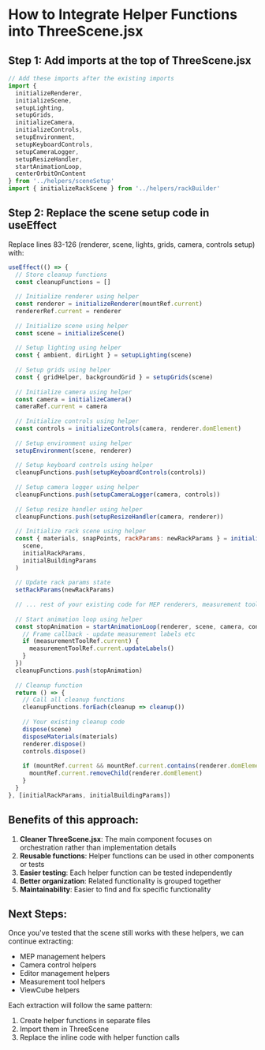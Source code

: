 # How to Integrate Helper Functions into ThreeScene.jsx

## Step 1: Add imports at the top of ThreeScene.jsx

```javascript
// Add these imports after the existing imports
import {
  initializeRenderer,
  initializeScene,
  setupLighting,
  setupGrids,
  initializeCamera,
  initializeControls,
  setupEnvironment,
  setupKeyboardControls,
  setupCameraLogger,
  setupResizeHandler,
  startAnimationLoop,
  centerOrbitOnContent
} from '../helpers/sceneSetup'
import { initializeRackScene } from '../helpers/rackBuilder'
```

## Step 2: Replace the scene setup code in useEffect

Replace lines 83-126 (renderer, scene, lights, grids, camera, controls setup) with:

```javascript
useEffect(() => {
  // Store cleanup functions
  const cleanupFunctions = []
  
  // Initialize renderer using helper
  const renderer = initializeRenderer(mountRef.current)
  rendererRef.current = renderer
  
  // Initialize scene using helper
  const scene = initializeScene()
  
  // Setup lighting using helper
  const { ambient, dirLight } = setupLighting(scene)
  
  // Setup grids using helper
  const { gridHelper, backgroundGrid } = setupGrids(scene)
  
  // Initialize camera using helper
  const camera = initializeCamera()
  cameraRef.current = camera
  
  // Initialize controls using helper
  const controls = initializeControls(camera, renderer.domElement)
  
  // Setup environment using helper
  setupEnvironment(scene, renderer)
  
  // Setup keyboard controls using helper
  cleanupFunctions.push(setupKeyboardControls(controls))
  
  // Setup camera logger using helper
  cleanupFunctions.push(setupCameraLogger(camera, controls))
  
  // Setup resize handler using helper
  cleanupFunctions.push(setupResizeHandler(camera, renderer))
  
  // Initialize rack scene using helper
  const { materials, snapPoints, rackParams: newRackParams } = initializeRackScene(
    scene, 
    initialRackParams, 
    initialBuildingParams
  )
  
  // Update rack params state
  setRackParams(newRackParams)
  
  // ... rest of your existing code for MEP renderers, measurement tool, etc ...
  
  // Start animation loop using helper
  const stopAnimation = startAnimationLoop(renderer, scene, camera, controls, () => {
    // Frame callback - update measurement labels etc
    if (measurementToolRef.current) {
      measurementToolRef.current.updateLabels()
    }
  })
  cleanupFunctions.push(stopAnimation)
  
  // Cleanup function
  return () => {
    // Call all cleanup functions
    cleanupFunctions.forEach(cleanup => cleanup())
    
    // Your existing cleanup code
    dispose(scene)
    disposeMaterials(materials)
    renderer.dispose()
    controls.dispose()
    
    if (mountRef.current && mountRef.current.contains(renderer.domElement)) {
      mountRef.current.removeChild(renderer.domElement)
    }
  }
}, [initialRackParams, initialBuildingParams])
```

## Benefits of this approach:

1. **Cleaner ThreeScene.jsx**: The main component focuses on orchestration rather than implementation details
2. **Reusable functions**: Helper functions can be used in other components or tests
3. **Easier testing**: Each helper function can be tested independently
4. **Better organization**: Related functionality is grouped together
5. **Maintainability**: Easier to find and fix specific functionality

## Next Steps:

Once you've tested that the scene still works with these helpers, we can continue extracting:
- MEP management helpers
- Camera control helpers
- Editor management helpers
- Measurement tool helpers
- ViewCube helpers

Each extraction will follow the same pattern:
1. Create helper functions in separate files
2. Import them in ThreeScene
3. Replace the inline code with helper function calls